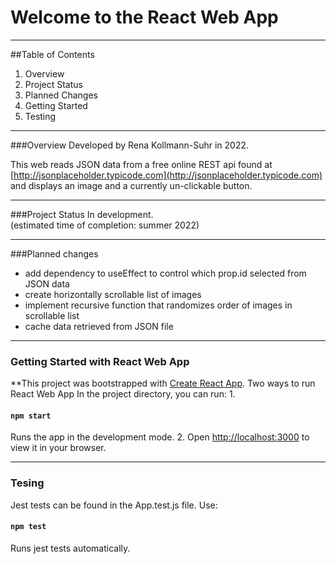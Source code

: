 # Welcome to the React Web App
***
##Table of Contents
1. Overview
2. Project Status
3. Planned Changes
4. Getting Started
5. Testing
***
###Overview
Developed by Rena Kollmann-Suhr in 2022.

This web reads JSON data from a free online REST api found at [http://jsonplaceholder.typicode.com](http://jsonplaceholder.typicode.com)
and displays an image and a currently un-clickable button.
***
###Project Status 
In development.\
(estimated time of completion: summer 2022)
***
###Planned changes
  - add dependency to useEffect to control which prop.id selected from JSON data
  - create horizontally scrollable list of images
  - implement recursive function that randomizes order of images in scrollable list
  - cache data retrieved from JSON file
***
### Getting Started with React Web App

**This project was bootstrapped with [Create React App](https://github.com/facebook/create-react-app).
Two ways to run React Web App
In the project directory, you can run:
1. 
   #### `npm start` 
   Runs the app in the development mode.
2. 
   Open [http://localhost:3000](http://localhost:3000) to view it in your browser.
***

### Tesing

Jest tests can be found in the App.test.js file.
Use:

   #### `npm test` 
   Runs jest tests automatically.